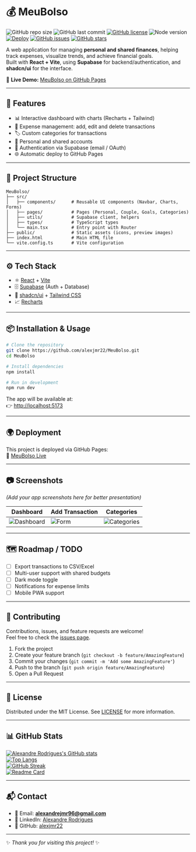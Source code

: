 # 💰 MeuBolso

![GitHub repo size](https://img.shields.io/github/repo-size/alexjmr22/MeuBolso)
![GitHub last commit](https://img.shields.io/github/last-commit/alexjmr22/MeuBolso)
[![GitHub license](https://img.shields.io/github/license/alexjmr22/MeuBolso)](https://github.com/alexjmr22/MeuBolso/blob/main/LICENSE)
![Node version](https://img.shields.io/badge/node-%3E%3D18-green)
[![Deploy](https://img.shields.io/github/actions/workflow/status/alexjmr22/MeuBolso/deploy.yml?branch=main&label=deploy&logo=github)](https://github.com/alexjmr22/MeuBolso/actions)
[![GitHub issues](https://img.shields.io/github/issues/alexjmr22/MeuBolso)](https://github.com/alexjmr22/MeuBolso/issues)
[![GitHub stars](https://img.shields.io/github/stars/alexjmr22/MeuBolso)](https://github.com/alexjmr22/MeuBolso/stargazers)

A web application for managing **personal and shared finances**, helping track expenses, visualize trends, and achieve financial goals.  
Built with **React + Vite**, using **Supabase** for backend/authentication, and **shadcn/ui** for the interface.

🔗 **Live Demo:** [MeuBolso on GitHub Pages](https://alexjmr22.github.io/MeuBolso/)

---

## 🚀 Features

- 📊 Interactive dashboard with charts (Recharts + Tailwind)
- 💸 Expense management: add, edit and delete transactions
- 🏷️ Custom categories for transactions
- 👥 Personal and shared accounts
- 🔐 Authentication via Supabase (email / OAuth)
- 🌐 Automatic deploy to GitHub Pages

---

## 📁 Project Structure

```
MeuBolso/
├── src/
│   ├── components/      # Reusable UI components (Navbar, Charts, Forms)
│   ├── pages/           # Pages (Personal, Couple, Goals, Categories)
│   ├── utils/           # Supabase client, helpers
│   ├── types/           # TypeScript types
│   └── main.tsx         # Entry point with Router
├── public/              # Static assets (icons, preview images)
├── index.html           # Main HTML file
└── vite.config.ts       # Vite configuration
```

---

## ⚙️ Tech Stack

- ⚛️ [React](https://react.dev/) + [Vite](https://vitejs.dev/)
- 🗄️ [Supabase](https://supabase.com/) (Auth + Database)
- 🎨 [shadcn/ui](https://ui.shadcn.com/) + [Tailwind CSS](https://tailwindcss.com/)
- 📈 [Recharts](https://recharts.org/)

---

## 📦 Installation & Usage

```bash
# Clone the repository
git clone https://github.com/alexjmr22/MeuBolso.git
cd MeuBolso

# Install dependencies
npm install

# Run in development
npm run dev
```

The app will be available at:  
👉 [http://localhost:5173](http://localhost:5173)

---

## 🌍 Deployment

This project is deployed via GitHub Pages:  
🔗 [MeuBolso Live](https://alexjmr22.github.io/MeuBolso/)

---

## 📷 Screenshots

*(Add your app screenshots here for better presentation)*

| Dashboard | Add Transaction | Categories |
|-----------|-----------------|------------|
| ![Dashboard](./public/dashboard.png) | ![Form](./public/form.png) | ![Categories](./public/categories.png) |

---

## 🗺️ Roadmap / TODO

- [ ] Export transactions to CSV/Excel
- [ ] Multi-user support with shared budgets
- [ ] Dark mode toggle
- [ ] Notifications for expense limits
- [ ] Mobile PWA support

---

## 🤝 Contributing

Contributions, issues, and feature requests are welcome!  
Feel free to check the [issues page](https://github.com/alexjmr22/MeuBolso/issues).

1. Fork the project
2. Create your feature branch (`git checkout -b feature/AmazingFeature`)
3. Commit your changes (`git commit -m 'Add some AmazingFeature'`)
4. Push to the branch (`git push origin feature/AmazingFeature`)
5. Open a Pull Request

---

## 📜 License

Distributed under the MIT License. See [LICENSE](./LICENSE) for more information.

---

## 📊 GitHub Stats

[![Alexandre Rodrigues's GitHub stats](https://github-readme-stats.vercel.app/api?username=alexjmr22&show_icons=true&theme=tokyonight)](https://github.com/anuraghazra/github-readme-stats)  
[![Top Langs](https://github-readme-stats.vercel.app/api/top-langs/?username=alexjmr22&layout=compact&theme=tokyonight)](https://github.com/anuraghazra/github-readme-stats)  
[![GitHub Streak](https://streak-stats.demolab.com?user=alexjmr22&theme=tokyonight&hide_border=true)](https://git.io/streak-stats)  
[![Readme Card](https://github-readme-stats.vercel.app/api/pin/?username=alexjmr22&repo=MeuBolso&theme=tokyonight)](https://github.com/alexjmr22/MeuBolso)  

---

## 📬 Contact

- 📧 Email: **alexandrejmr96@gmail.com**
- 💼 LinkedIn: [Alexandre Rodrigues](https://www.linkedin.com/in/alexandre-jose-rodrigues)
- 🔗 GitHub: [alexjmr22](https://github.com/alexjmr22)

---

✨ *Thank you for visiting this project!* ✨
